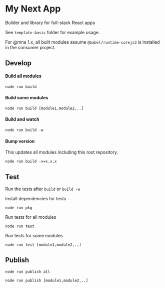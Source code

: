 # My Next App

Builder and library for full-stack React apps

See `template-basic` folder for example usage.

For @mna 1.x, all built modules assume `@babel/runtime-corejs3` is installed in the consumer project.

## Develop

#### Build all modules

`node run build`

#### Build some modules

`node run build [module1,module2,..]`

#### Build and watch

`node run build -w`

#### Bump version

This updates all modules including this root repository.

`node run build -v=x.x.x`

## Test

Run the tests after `build` or `build -w`

Install dependencies for tests

`node run pkg`

Run tests for all modules

`node run test`

Run tests for some modules

`node run test [module1,module2,..]`

## Publish

`node run publish all`

`node run publish [module1,module2,..]`
